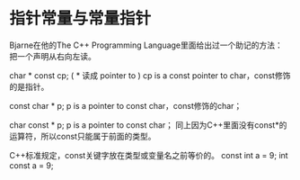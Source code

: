 # 指针常量与常量指针

Bjarne在他的The C++ Programming Language里面给出过一个助记的方法：
把一个声明从右向左读。

char * const cp; ( * 读成 pointer to )
cp is a const pointer to char，const修饰的是指针。

const char * p;
p is a pointer to const char，const修饰的char；

char const * p;
p is a pointer to const char；
同上因为C++里面没有const*的运算符，所以const只能属于前面的类型。 


C++标准规定，const关键字放在类型或变量名之前等价的。
const int a = 9;
int const a = 9;

